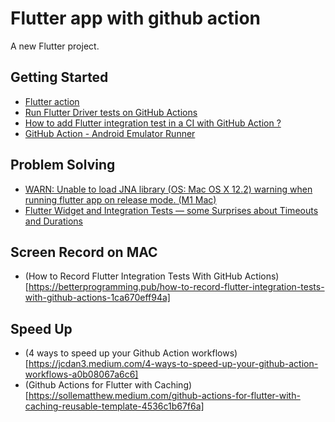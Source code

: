 # Flutter app with github action

A new Flutter project.

## Getting Started

- [Flutter action](https://github.com/marketplace/actions/flutter-action)
- [Run Flutter Driver tests on GitHub Actions](https://medium.com/flutter-community/run-flutter-driver-tests-on-github-actions-13c639c7e4ab)
- [How to add Flutter integration test in a CI with GitHub Action ?](https://www.etiennetheodore.com/integration-testing-with-ci/)
- [GitHub Action - Android Emulator Runner](https://github.com/ReactiveCircus/android-emulator-runner#configurations)

## Problem Solving

- [WARN: Unable to load JNA library (OS: Mac OS X 12.2) warning when running flutter app on release mode. (M1 Mac)](https://stackoverflow.com/questions/71059082/warn-unable-to-load-jna-library-os-mac-os-x-12-2-warning-when-running-flutte)
- [Flutter Widget and Integration Tests — some Surprises about Timeouts and Durations](https://aschilken.medium.com/flutter-widget-and-integration-tests-some-surprises-about-timeouts-and-durations-3c1aae94b608)

## Screen Record on MAC

- (How to Record Flutter Integration Tests With GitHub Actions)[https://betterprogramming.pub/how-to-record-flutter-integration-tests-with-github-actions-1ca670eff94a]

## Speed Up

- (4 ways to speed up your Github Action workflows)[https://jcdan3.medium.com/4-ways-to-speed-up-your-github-action-workflows-a0b08067a6c6]
- (Github Actions for Flutter with Caching)[https://sollematthew.medium.com/github-actions-for-flutter-with-caching-reusable-template-4536c1b67f6a]

